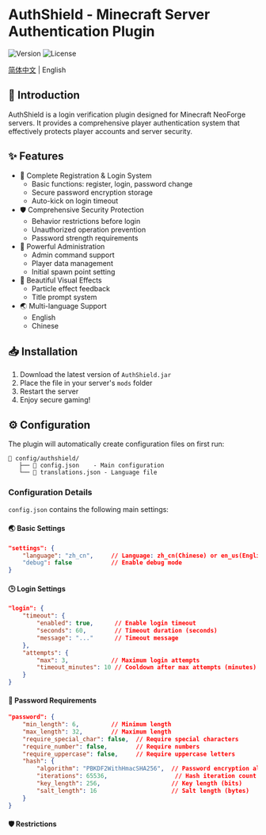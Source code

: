 # AuthShield - Minecraft Server Authentication Plugin

![Version](https://img.shields.io/badge/NeoForge-1.21.1-blue)
![License](https://img.shields.io/badge/License-MIT-green)

[简体中文](README.md) | English

## 📝 Introduction

AuthShield is a login verification plugin designed for Minecraft NeoForge servers. It provides a comprehensive player authentication system that effectively protects player accounts and server security.

## ✨ Features

- 🔐 Complete Registration & Login System
  - Basic functions: register, login, password change
  - Secure password encryption storage
  - Auto-kick on login timeout
- 🛡️ Comprehensive Security Protection
  - Behavior restrictions before login
  - Unauthorized operation prevention
  - Password strength requirements
- 👑 Powerful Administration
  - Admin command support
  - Player data management
  - Initial spawn point setting
- 🎨 Beautiful Visual Effects
  - Particle effect feedback
  - Title prompt system
- 🌏 Multi-language Support
  - English
  - Chinese

## 📥 Installation

1. Download the latest version of `AuthShield.jar`
2. Place the file in your server's `mods` folder
3. Restart the server
4. Enjoy secure gaming!

## ⚙️ Configuration

The plugin will automatically create configuration files on first run:
```
📁 config/authshield/
   ├── 📄 config.json    - Main configuration
   └── 📄 translations.json - Language file
```

### Configuration Details

`config.json` contains the following main settings:

#### 🌏 Basic Settings
```json
"settings": {
    "language": "zh_cn",     // Language: zh_cn(Chinese) or en_us(English)
    "debug": false           // Enable debug mode
}
```

#### 🕒 Login Settings
```json
"login": {
    "timeout": {
        "enabled": true,      // Enable login timeout
        "seconds": 60,        // Timeout duration (seconds)
        "message": "..."      // Timeout message
    },
    "attempts": {
        "max": 3,            // Maximum login attempts
        "timeout_minutes": 10 // Cooldown after max attempts (minutes)
    }
}
```

#### 🔑 Password Requirements
```json
"password": {
    "min_length": 6,         // Minimum length
    "max_length": 32,        // Maximum length
    "require_special_char": false,  // Require special characters
    "require_number": false,        // Require numbers
    "require_uppercase": false,     // Require uppercase letters
    "hash": {
        "algorithm": "PBKDF2WithHmacSHA256",  // Password encryption algorithm
        "iterations": 65536,                   // Hash iteration count
        "key_length": 256,                    // Key length (bits)
        "salt_length": 16                     // Salt length (bytes)
    }
}
```

#### 🛡️ Restrictions
```